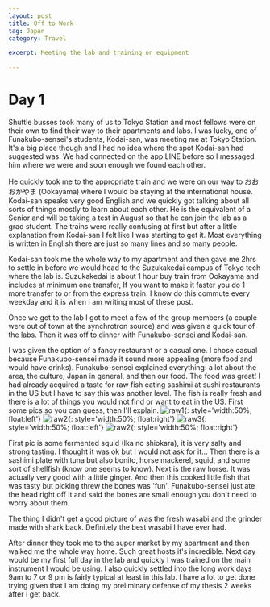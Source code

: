 ```yaml
---
layout: post
title: Off to Work
tag: Japan
category: Travel

excerpt: Meeting the lab and training on equipment

---
```


# Day 1

Shuttle busses took many of us to Tokyo Station and most fellows were on their own to find their way to their apartments and labs. I was lucky, one of Funakubo-sensei's students, Kodai-san, was meeting me at Tokyo Station. It's a big place though and I had no idea where the spot Kodai-san had suggested was. We had connected on the app LINE  before so I messaged him where we were and soon enough we found each other.

He quickly took me to the appropriate train and we were on our way to おおおかやま (Ookayama) where I would be staying at the international house. Kodai-san speaks very good English and we quickly got talking about all sorts of things mostly to learn about each other. He is the equivalent of a Senior and will be taking a test in August so that he can join the lab as a grad student. The trains were really confusing at first but after a little explanation from Kodai-san I felt like I was starting to get it. Most everything is written in English there are just so many lines and so many people.

Kodai-san took me the whole way to my apartment and then gave me 2hrs to settle in before we would head to the Suzukakedai campus of Tokyo tech where the lab is. Suzukakedai is about 1 hour buy train from Ookayama and includes at minimum one transfer, If you want to make it faster you do 1 more transfer to or from the express train. I know do this commute every weekday and it is when I am writing most of these post.

Once we got to the lab I got to meet a few of the group members (a couple were out of town at the synchrotron source) and was given a quick tour of the labs. Then it was off to dinner with Funakubo-sensei and Kodai-san. 


I was given the option of a fancy restaurant or a casual one. I chose casual because Funakubo-sensei made it sound more appealing (more food and would have drinks). Funakubo-sensei explained everything: a lot about the area, the culture, Japan in general, and then our food. The food was great! I had already acquired a taste for raw fish eating sashimi at sushi restaurants in the US but I have to say this was another level. The fish is really fresh and there is a lot of things you would not find or want to eat in the US. First some pics so you can guess, then I'll explain.
![raw1](https://drive.google.com/uc?id=1HLQYvtrUJKleX-TXZCf_A38MQtSwlFrO4A){: style='width:50%; float:left'}
![raw2](https://drive.google.com/uc?id=1EvRiuJdjEZY-_puw9LSUNql4Y0axvNxVrw){: style='width:50%; float:right'}
![raw3](https://drive.google.com/uc?id=1gq2fc4iLiK4J-EC2kOfG1BCBLwJeIsXPXw){: style='width:50%; float:left'}
![raw2](https://drive.google.com/uc?id=1xZZJvzy3ZYO3enjCUw7Rv5uv_qBz-pJHhA){: style='width:50%; float:right'}


First pic is some fermented squid (Ika no shiokara), it is very salty and strong tasting. I thought it was ok but I would not ask for it... 
Then there is a sashimi plate with tuna but also bonito, horse mackerel, squid, and some sort of shellfish (know one seems to know).
Next is the raw horse. It was actually very good with a little ginger. And then this cooked little fish that was tasty but picking threw the bones was 'fun'. Funakubo-sensei just ate the head right off it and said the bones are small enough you don't need to worry about them.

The thing I didn't get a good picture of was the fresh wasabi and the grinder made with shark back. Definitely the best wasabi I have ever had.

After dinner they took me to the super market by my apartment and then walked me the whole way home. Such great hosts it's incredible.
Next day would be my first full day in the lab and quickly I was trained on the main instrument I would be using. I also quickly settled into the long work days 9am to 7 or 9 pm is fairly typical at least in this lab. I have a lot to get done trying given that I am doing my preliminary defense of my thesis 2 weeks after I get back. 
